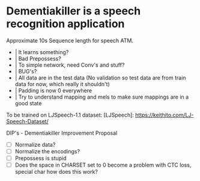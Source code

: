# Dementiakiller is a speech recognition application

Approximate 10s Sequence length for speech ATM.


- | It learns something?
- | Bad Prepossess?
- | To simple network, need Conv's and stuff? 
- | BUG's?
- | All data are in the test data (No validation so test data are from train data for now, which really it shouldn't)
- | Padding is now 0 everywhere
- | Try to understand mapping and mels to make sure mappings are in a good state

To be trained on LJSpeech-1.1 dataset:
[LJSpeech]: https://keithito.com/LJ-Speech-Dataset/

DIP's - Dementiakiller Improvement Proposal 
- [ ] Normalize data?
- [ ] Normalize the encodings?
- [ ] Prepossess is stupid 
- [ ] Does the space in CHARSET set to 0 become a problem with CTC loss, special char how does this work?